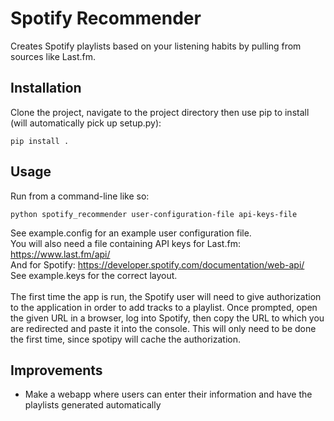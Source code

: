 
<h1>Spotify Recommender</h1>
Creates Spotify playlists based on your listening habits by pulling from sources like Last.fm.
<h2>Installation</h2>
Clone the project, navigate to the project directory then use pip to install (will automatically pick up setup.py):

```
pip install .
```
<h2>Usage</h2>
Run from a command-line like so:

```
python spotify_recommender user-configuration-file api-keys-file 
```
See example.config for an example user configuration file.<br/>
You will also need a file containing API keys for Last.fm: https://www.last.fm/api/<br/>
And for Spotify: https://developer.spotify.com/documentation/web-api/<br/>
See example.keys for the correct layout.<br/><br/>
The first time the app is run, the Spotify user will need to give authorization to the application in order to add tracks to a playlist. Once prompted, open the given URL in a browser, log into Spotify, then copy the URL to which you are redirected and paste it into the console. This will only need to be done the first time, since spotipy will cache the authorization.  
<h2>Improvements</h2>

* Make a webapp where users can enter their information and have the playlists generated automatically
